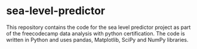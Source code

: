 # sea-level-predictor
This repository contains the code for the sea level predictor project as part of the freecodecamp data analysis with python certification. The code is written in Python and uses pandas, Matplotlib, SciPy and NumPy libraries.
